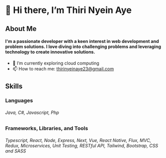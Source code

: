 # 👋 Hi there, I’m Thiri Nyein Aye
## About Me
#### I'm a passionate developer with a keen interest in web development and problem solutions. I love diving into challenging problems and leveraging technology to create innovative solutions.

- 🌱 I’m currently exploring cloud computing
- 📫 How to reach me: thirinyeinaye23@gmail.com

## Skills
### Languages
###### Java, C#, Javascript, Php
### Frameworks, Libraries, and Tools
###### Typescript, React, Node, Express, Next, Vue, React Native, Flux, MVC, Redux, Microservices, Unit Testing, RESTful API, Tailwind, Bootstrap, CSS and SASS

<!---
ThiriNyeinAye/ThiriNyeinAye is a ✨ special ✨ repository because its `README.md` (this file) appears on your GitHub profile.
You can click the Preview link to take a look at your changes.
--->
